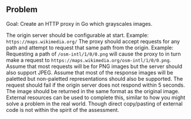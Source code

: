 ## Problem

Goal: Create an HTTP proxy in Go which grayscales images.

The origin server should be configurable at start. Example: `https://maps.wikimedia.org/`
The proxy should accept requests for any path and attempt to request that same path from the origin. Example: Requesting a path of `/osm-intl/1/0/0.png` will cause the proxy to in turn make a request to `https://maps.wikimedia.org/osm-intl/1/0/0.png`.
Assume that most requests will be for PNG images but the server should also support JPEG.
Assume that most of the response images will be paletted but non-paletted representations should also be supported.
The request should fail if the origin server does not respond within 5 seconds.
The image should be returned in the same format as the original image.
External resources can be used to complete this, similar to how you might solve a problem in the real world. Though direct copy/pasting of external code is not within the spirit of the assessment.
